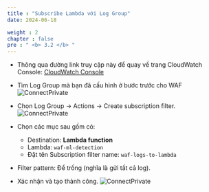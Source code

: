 ```yaml
---
title : "Subscribe Lambda với Log Group"
date: 2024-06-18

weight : 2
chapter : false
pre : " <b> 3.2 </b> "
---
```



- Thông qua đường link truy cập này để quay về trang CloudWatch Console: [CloudWatch Console](https://console.aws.amazon.com/cloudwatch/home?region=us-east-1#logsV2:log-groups)
- Tìm Log Group mà bạn đã cấu hình ở bước trước cho WAF
  ![ConnectPrivate](/images/3.connect/pic10.png)

- Chọn Log Group → Actions → Create subscription filter.
  ![ConnectPrivate](/images/3.connect/pic11.png)

- Chọn các mục sau gồm có:
  - Destination: **Lambda function**
  - Lambda: `waf-ml-detection`
  - Đặt tên Subscription filter name: `waf-logs-to-lambda`
- Filter pattern: Để trống (nghĩa là gửi tất cả log).
- Xác nhận và tạo thành công.
  ![ConnectPrivate](/images/3.connect/pic12.png)